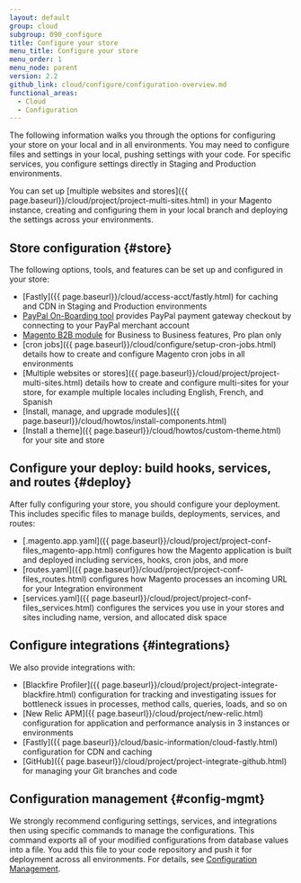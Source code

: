 ```yaml
---
layout: default
group: cloud
subgroup: 090_configure
title: Configure your store
menu_title: Configure your store
menu_order: 1
menu_node: parent
version: 2.2
github_link: cloud/configure/configuration-overview.md
functional_areas:
  - Cloud
  - Configuration
---
```


The following information walks you through the options for configuring your store on your local and in all environments. You may need to configure files and settings in your local, pushing settings with your code. For specific services, you configure settings directly in Staging and Production environments.

You can set up [multiple websites and stores]({{ page.baseurl}}/cloud/project/project-multi-sites.html) in your Magento instance, creating and configuring them in your local branch and deploying the settings across your environments.

## Store configuration {#store}
The following options, tools, and features can be set up and configured in your store:

* [Fastly]({{ page.baseurl}}/cloud/access-acct/fastly.html) for caching and CDN in Staging and Production environments
* [PayPal On-Boarding tool](http://devdocs.magento.com/guides/v2.1/cloud/live/paypal-onboarding.html) provides PayPal payment gateway checkout by connecting to your PayPal merchant account
* [Magento B2B module](http://devdocs.magento.com/guides/v2.2/cloud/configure/setup-b2b.html) for Business to Business features, Pro plan only
* [cron jobs]({{ page.baseurl}}/cloud/configure/setup-cron-jobs.html) details how to create and configure Magento cron jobs in all environments
* [Multiple websites or stores]({{ page.baseurl}}/cloud/project/project-multi-sites.html) details how to create and configure multi-sites for your store, for example multiple locales including English, French, and Spanish
* [Install, manage, and upgrade modules]({{ page.baseurl}}/cloud/howtos/install-components.html)
* [Install a theme]({{ page.baseurl}}/cloud/howtos/custom-theme.html) for your site and store

## Configure your deploy: build hooks, services, and routes {#deploy}
After fully configuring your store, you should configure your deployment. This includes specific files to manage builds, deployments, services, and routes:

* [.magento.app.yaml]({{ page.baseurl}}/cloud/project/project-conf-files_magento-app.html) configures how the Magento application is built and deployed including services, hooks, cron jobs, and more
* [routes.yaml]({{ page.baseurl}}/cloud/project/project-conf-files_routes.html) configures how Magento processes an incoming URL for your Integration environment
* [services.yaml]({{ page.baseurl}}/cloud/project/project-conf-files_services.html) configures the services you use in your stores and sites including name, version, and allocated disk space

## Configure integrations {#integrations}
We also provide integrations with:

* [Blackfire Profiler]({{ page.baseurl}}/cloud/project/project-integrate-blackfire.html) configuration for tracking and investigating issues for bottleneck issues in processes, method calls, queries, loads, and so on
* [New Relic APM]({{ page.baseurl}}/cloud/project/new-relic.html) configuration for application and performance analysis in 3 instances or environments
* [Fastly]({{ page.baseurl}}/cloud/basic-information/cloud-fastly.html) configuration for CDN and caching
* [GitHub]({{ page.baseurl}}/cloud/project/project-integrate-github.html) for managing your Git branches and code

## Configuration management {#config-mgmt}
We strongly recommend configuring settings, services, and integrations then using specific commands to manage the configurations. This command exports all of your modified configurations from database values into a file. You add this file to your code repository and push it for deployment across all environments. For details, see [Configuration Management](http://devdocs.magento.com/guides/v2.2/cloud/live/sens-data-over.html).
